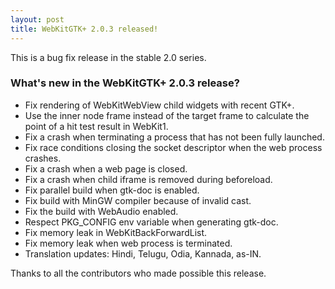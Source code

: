 ```yaml
---
layout: post
title: WebKitGTK+ 2.0.3 released!
---
```


This is a bug fix release in the stable 2.0 series.

### What's new in the WebKitGTK+ 2.0.3 release?

 - Fix rendering of WebKitWebView child widgets with recent GTK+.
 - Use the inner node frame instead of the target frame to calculate
   the point of a hit test result in WebKit1.
 - Fix a crash when terminating a process that has not been fully
   launched.
 - Fix race conditions closing the socket descriptor when the web
   process crashes.
 - Fix a crash when a web page is closed.
 - Fix a crash when child iframe is removed during beforeload.
 - Fix parallel build when gtk-doc is enabled.
 - Fix build with MinGW compiler because of invalid cast.
 - Fix the build with WebAudio enabled.
 - Respect PKG_CONFIG env variable when generating gtk-doc.
 - Fix memory leak in WebKitBackForwardList.
 - Fix memory leak when web process is terminated.
 - Translation updates: Hindi, Telugu, Odia, Kannada, as-IN.

Thanks to all the contributors who made possible this release.
